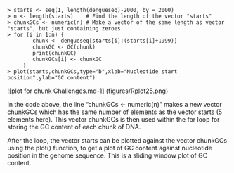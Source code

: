 ```
> starts <- seq(1, length(dengueseq)-2000, by = 2000)
> n <- length(starts)    # Find the length of the vector "starts"
> chunkGCs <- numeric(n) # Make a vector of the same length as vector "starts", but just containing zeroes
> for (i in 1:n) {
        chunk <- dengueseq[starts[i]:(starts[i]+1999)]
        chunkGC <- GC(chunk)
        print(chunkGC)
        chunkGCs[i] <- chunkGC
     }
> plot(starts,chunkGCs,type="b",xlab="Nucleotide start position",ylab="GC content")
```

![plot for chunk Challenges.md-1] (figures/Rplot25.png)

In the code above, the line “chunkGCs <- numeric(n)” makes a new vector chunkGCs which has the same number of elements as the vector starts (5 elements here). This vector chunkGCs is then used within the for loop for storing the GC content of each chunk of DNA.

After the loop, the vector starts can be plotted against the vector chunkGCs using the plot() function, to get a plot of GC content against nucleotide position in the genome sequence. This is a sliding window plot of GC content.

